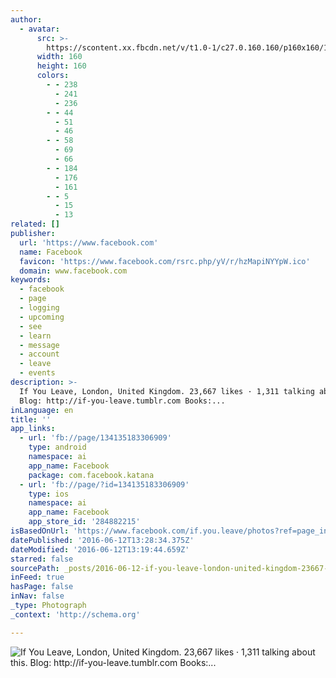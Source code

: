 ```yaml
---
author:
  - avatar:
      src: >-
        https://scontent.xx.fbcdn.net/v/t1.0-1/c27.0.160.160/p160x160/1454565_931686396885113_5279294583057508239_n.jpg?oh=9bc6791906b05f1f17475b292b3708ad&oe=5803390E
      width: 160
      height: 160
      colors:
        - - 238
          - 241
          - 236
        - - 44
          - 51
          - 46
        - - 58
          - 69
          - 66
        - - 184
          - 176
          - 161
        - - 5
          - 15
          - 13
related: []
publisher:
  url: 'https://www.facebook.com'
  name: Facebook
  favicon: 'https://www.facebook.com/rsrc.php/yV/r/hzMapiNYYpW.ico'
  domain: www.facebook.com
keywords:
  - facebook
  - page
  - logging
  - upcoming
  - see
  - learn
  - message
  - account
  - leave
  - events
description: >-
  If You Leave, London, United Kingdom. 23,667 likes · 1,311 talking about this.
  Blog: http://if-you-leave.tumblr.com Books:...
inLanguage: en
title: ''
app_links:
  - url: 'fb://page/134135183306909'
    type: android
    namespace: ai
    app_name: Facebook
    package: com.facebook.katana
  - url: 'fb://page/?id=134135183306909'
    type: ios
    namespace: ai
    app_name: Facebook
    app_store_id: '284882215'
isBasedOnUrl: 'https://www.facebook.com/if.you.leave/photos?ref=page_internal'
datePublished: '2016-06-12T13:28:34.375Z'
dateModified: '2016-06-12T13:19:44.659Z'
starred: false
sourcePath: _posts/2016-06-12-if-you-leave-london-united-kingdom-23667-likes-1311-t.md
inFeed: true
hasPage: false
inNav: false
_type: Photograph
_context: 'http://schema.org'

---
```

![If You Leave, London, United Kingdom. 23,667 likes · 1,311 talking about this. Blog: http://if-you-leave.tumblr.com Books:...](https://scontent.xx.fbcdn.net/t31.0-8/c0.265.851.315/p851x315/13403811_1019274241459661_7333269237466300694_o.jpg)